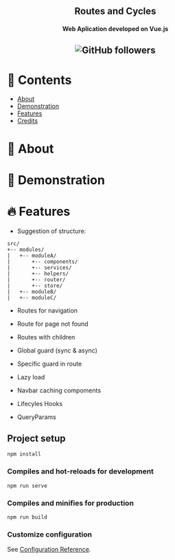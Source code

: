 <h2 align="center">Routes and Cycles</h2>
<h4 align="center">Web Aplication developed on Vue.js</h4>
<h2 align="center">
<img alt="GitHub followers" src="https://img.shields.io/github/followers/Alfareiza?label=Follow%20me%20%3A%29&style=social">
</h2>

# 📖 Contents
<ul>
  <li><a href="#-about">About</a></li>
  <li><a href="#-demonstration">Demonstration</a></li>
  <li><a href="#-features">Features</a></li>
  <li><a href="#credits">Credits</a></li>
</ul>

# 📃 About

# 🌄 Demonstration

# 🔥 Features

- Suggestion of structure:

```
src/
+-- modules/
|   +-- moduleA/
|       +-- components/
|       +-- services/
|       +-- helpers/
|       +-- router/
|       +-- store/
|   +-- moduleB/
|   +-- moduleC/
```
- Routes for navigation

- Route for page not found

- Routes with children

- Global guard (sync & async)

- Specific guard in route

- Lazy load

- Navbar caching compoments

- Lifecyles Hooks

- QueryParams


## Project setup
```
npm install
```

### Compiles and hot-reloads for development
```
npm run serve
```

### Compiles and minifies for production
```
npm run build
```

### Customize configuration
See [Configuration Reference](https://cli.vuejs.org/config/).
